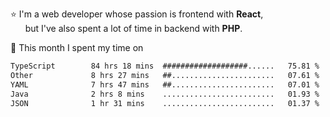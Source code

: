 ⭐ I'm a web developer whose passion is frontend with <b>React</b>,<br/>
&nbsp; &nbsp; &nbsp; but I've also spent a lot of time in backend with <b>PHP</b>.

📅 This month I spent my time on

<!--START_SECTION:waka-->

```txt
TypeScript        84 hrs 18 mins  ###################......   75.81 %
Other             8 hrs 27 mins   ##.......................   07.61 %
YAML              7 hrs 47 mins   ##.......................   07.01 %
Java              2 hrs 8 mins    .........................   01.93 %
JSON              1 hr 31 mins    .........................   01.37 %
```

<!--END_SECTION:waka-->
